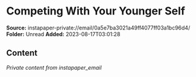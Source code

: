 # Competing With Your Younger Self

**Source:** instapaper-private://email/0a5e7ba3021a49ff4077ff03a1bc96d4/
**Folder:** Unread
**Added:** 2023-08-17T03:01:28




## Content
*Private content from instapaper_email*
